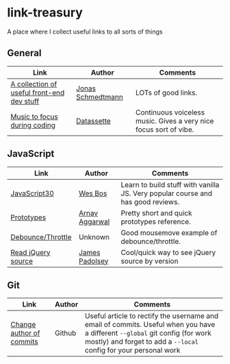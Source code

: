 # link-treasury
A place where I collect useful links to all sorts of things

## General

|Link|Author|Comments|
|-|-|-|
|[A collection of useful front-end dev stuff](http://codingheroes.io/resources/)|[Jonas Schmedtmann](https://twitter.com/jonasschmedtman)|LOTs of good links.|
|[Music to focus during coding](https://musicforprogramming.net)|[Datassette](https://twitter.com/datassette)|Continuous voiceless music. Gives a very nice focus sort of vibe.|

## JavaScript

|Link|Author|Comments|
|-|-|-|
|[JavaScript30](https://javascript30.com/)|[Wes Bos](http://wesbos.com/)|Learn to build stuff with vanilla JS. Very popular course and has good reviews.|
|[Prototypes](https://codeburst.io/master-javascript-prototypes-inheritance-d0a9a5a75c4e)|[Arnav Aggarwal](https://twitter.com/farm_fresh_js)|Pretty short and quick prototypes reference.|
|[Debounce/Throttle](http://demo.nimius.net/debounce_throttle/)|Unknown|Good mousemove example of debounce/throttle.|
|[Read jQuery source](https://j11y.io/jquery/)|[James Padolsey](https://twitter.com/padolsey)|Cool/quick way to see jQuery source by version|

## Git

|Link|Author|Comments|
|-|-|-|
|[Change author of commits](https://help.github.com/articles/changing-author-info/)|Github|Useful article to rectify the username and email of commits. Useful when you have a different `--global` git config (for work mostly) and forget to add a `--local` config for your personal work|
